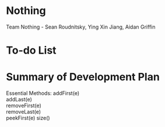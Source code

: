 # Nothing  

Team Nothing - Sean Roudnitsky, Ying Xin Jiang, Aidan Griffin  
  
# To-do List  
# Summary of Development Plan
Essential Methods:
addFirst(e)  
addLast(e)  
removeFirst(e)  
removeLast(e)  
peekFirst(e)
size()  

